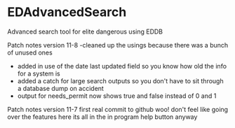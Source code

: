 # EDAdvancedSearch
Advanced search tool for elite dangerous using EDDB


Patch notes version 11-8 
-cleaned up the usings because there was a bunch of unused ones
- added in use of the date last updated field so you know how old the info for a system is
- added a catch for large search outputs so you don't have to sit through a database dump on accident
- output for needs_permit now shows true and false instead of 0 and 1

Patch notes version 11-7 first real commit to github woo! 
don't feel like going over the features here its all in the in program help button anyway